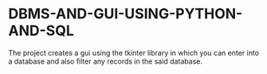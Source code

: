 # DBMS-AND-GUI-USING-PYTHON-AND-SQL
The project creates a gui using the tkinter library in which you can enter into a database and also filter any records in the said database.
